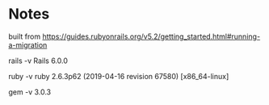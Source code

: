 # Notes

built from
https://guides.rubyonrails.org/v5.2/getting_started.html#running-a-migration

rails -v
Rails 6.0.0

ruby -v
ruby 2.6.3p62 (2019-04-16 revision 67580) [x86_64-linux]

gem -v
3.0.3
